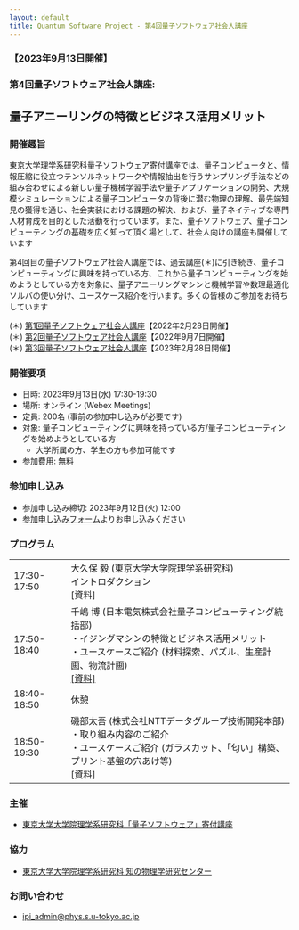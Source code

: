 ```yaml
---
layout: default
title: Quantum Software Project - 第4回量子ソフトウェア社会人講座
---
```


### 【2023年9月13日開催】
### 第4回量子ソフトウェア社会人講座:
## 量子アニーリングの特徴とビジネス活用メリット

### 開催趣旨

東京大学理学系研究科量子ソフトウェア寄付講座では、量子コンピュータと、情報圧縮に役立つテンソルネットワークや情報抽出を行うサンプリング手法などの組み合わせによる新しい量子機械学習手法や量子アプリケーションの開発、大規模シミュレーションによる量子コンピュータの背後に潜む物理の理解、最先端知見の獲得を通じ、社会実装における課題の解決、および、量子ネイティブな専門人材育成を目的とした活動を行っています。また、量子ソフトウェア、量子コンピューティングの基礎を広く知って頂く場として、社会人向けの講座も開催しています

第4回目の量子ソフトウェア社会人講座では、過去講座(＊)に引き続き、量子コンピューティングに興味を持っている方、これから量子コンピューティングを始めようとしている方を対象に、量子アニーリングマシンと機械学習や数理最適化ソルバの使い分け、ユースケース紹介を行います。多くの皆様のご参加をお待ちしています

(＊) [第1回量子ソフトウェア社会人講座](openseminar202202)【2022年2月28日開催】<br/>
(＊) [第2回量子ソフトウェア社会人講座](openseminar202209)【2022年9月7日開催】<br/>
(＊) [第3回量子ソフトウェア社会人講座](openseminar202302)【2023年2月28日開催】

### 開催要項

* 日時: 2023年9月13日(水) 17:30-19:30
* 場所: オンライン (Webex Meetings)
* 定員: 200名 (事前の参加申し込みが必要です)
* 対象: 量子コンピューティングに興味を持っている方/量子コンピューティングを始めようとしている方
    * 大学所属の方、学生の方も参加可能です
* 参加費用: 無料

### 参加申し込み

* 参加申し込み締切: 2023年9月12日(火) 12:00
* [参加申し込みフォーム](https://forms.gle/LLZPeq71fpqYMEod6)よりお申し込みください

### プログラム

<table>
<tr><td>17:30-17:50</td><td>大久保 毅 (東京大学大学院理学系研究科)<br/>イントロダクション<br/>[資料]</td></tr>
<tr><td>17:50-18:40</td><td>千嶋 博 (日本電気株式会社量子コンピューティング統括部)<br/>・イジングマシンの特徴とビジネス活用メリット<br/>・ユースケースご紹介 (材料探索、パズル、生産計画、物流計画)<br/><a href="assets/files/20230913_chishima.pdf">[資料]</a></td></tr>
<tr><td>18:40-18:50</td><td>休憩</td></tr>
<tr><td>18:50-19:30</td><td>磯部太吾 (株式会社NTTデータグループ技術開発本部)<br/>・取り組み内容のご紹介<br/>・ユースケースご紹介 (ガラスカット、「匂い」構築、プリント基盤の穴あけ等)<br/>[資料]</td></tr>
</table>

### 主催

* [東京大学大学院理学系研究科「量子ソフトウェア」寄付講座](https://qsw.phys.s.u-tokyo.ac.jp)

### 協力

* [東京大学大学院理学系研究科 知の物理学研究センター](https://www.phys.s.u-tokyo.ac.jp/lp/ipi/)

### お問い合わせ

* [ipi_admin@phys.s.u-tokyo.ac.jp](mailto:ipi_admin@phys.s.u-tokyo.ac.jp)

